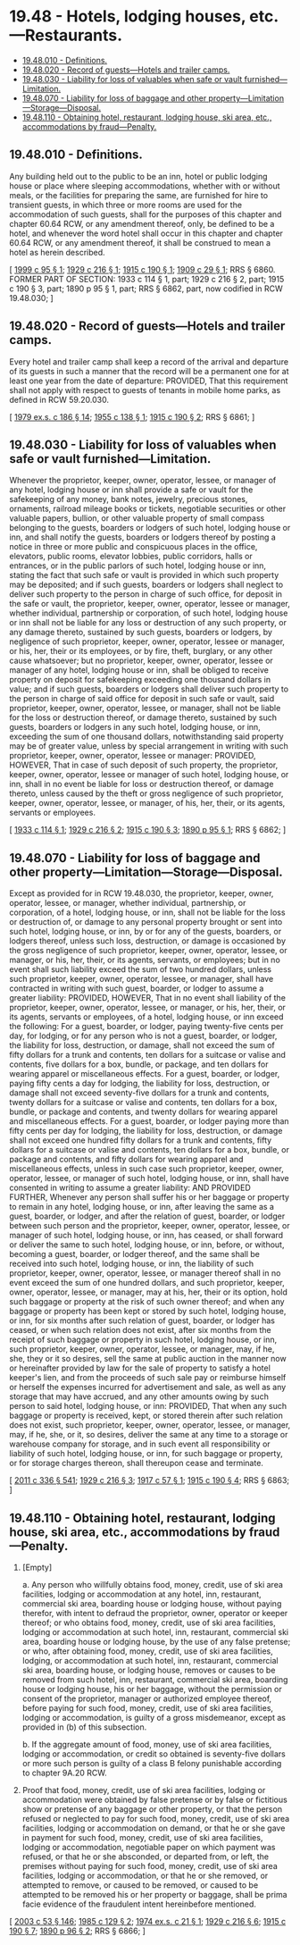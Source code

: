 # 19.48 - Hotels, lodging houses, etc.—Restaurants.
* [19.48.010 - Definitions.](#1948010---definitions)
* [19.48.020 - Record of guests—Hotels and trailer camps.](#1948020---record-of-guestshotels-and-trailer-camps)
* [19.48.030 - Liability for loss of valuables when safe or vault furnished—Limitation.](#1948030---liability-for-loss-of-valuables-when-safe-or-vault-furnishedlimitation)
* [19.48.070 - Liability for loss of baggage and other property—Limitation—Storage—Disposal.](#1948070---liability-for-loss-of-baggage-and-other-propertylimitationstoragedisposal)
* [19.48.110 - Obtaining hotel, restaurant, lodging house, ski area, etc., accommodations by fraud—Penalty.](#1948110---obtaining-hotel-restaurant-lodging-house-ski-area-etc-accommodations-by-fraudpenalty)
## 19.48.010 - Definitions.
Any building held out to the public to be an inn, hotel or public lodging house or place where sleeping accommodations, whether with or without meals, or the facilities for preparing the same, are furnished for hire to transient guests, in which three or more rooms are used for the accommodation of such guests, shall for the purposes of this chapter and chapter 60.64 RCW, or any amendment thereof, only, be defined to be a hotel, and whenever the word hotel shall occur in this chapter and chapter 60.64 RCW, or any amendment thereof, it shall be construed to mean a hotel as herein described.

\[ [1999 c 95 § 1](https://lawfilesext.leg.wa.gov/biennium/1999-00/Pdf/Bills/Session%20Laws/Senate/5648.SL.pdf?cite=1999%20c%2095%20§%201); [1929 c 216 § 1](https://leg.wa.gov/CodeReviser/documents/sessionlaw/1929c216.pdf?cite=1929%20c%20216%20§%201); [1915 c 190 § 1](https://leg.wa.gov/CodeReviser/documents/sessionlaw/1915c190.pdf?cite=1915%20c%20190%20§%201); [1909 c 29 § 1](https://leg.wa.gov/CodeReviser/documents/sessionlaw/1909c29.pdf?cite=1909%20c%2029%20§%201); RRS § 6860. FORMER PART OF SECTION: 1933 c 114 § 1, part; 1929 c 216 § 2, part; 1915 c 190 § 3, part; 1890 p 95 § 1, part; RRS § 6862, part, now codified in RCW  19.48.030; \]

## 19.48.020 - Record of guests—Hotels and trailer camps.
Every hotel and trailer camp shall keep a record of the arrival and departure of its guests in such a manner that the record will be a permanent one for at least one year from the date of departure: PROVIDED, That this requirement shall not apply with respect to guests of tenants in mobile home parks, as defined in RCW 59.20.030.

\[ [1979 ex.s. c 186 § 14](https://leg.wa.gov/CodeReviser/documents/sessionlaw/1979ex1c186.pdf?cite=1979%20ex.s.%20c%20186%20§%2014); [1955 c 138 § 1](https://leg.wa.gov/CodeReviser/documents/sessionlaw/1955c138.pdf?cite=1955%20c%20138%20§%201); [1915 c 190 § 2](https://leg.wa.gov/CodeReviser/documents/sessionlaw/1915c190.pdf?cite=1915%20c%20190%20§%202); RRS § 6861; \]

## 19.48.030 - Liability for loss of valuables when safe or vault furnished—Limitation.
Whenever the proprietor, keeper, owner, operator, lessee, or manager of any hotel, lodging house or inn shall provide a safe or vault for the safekeeping of any money, bank notes, jewelry, precious stones, ornaments, railroad mileage books or tickets, negotiable securities or other valuable papers, bullion, or other valuable property of small compass belonging to the guests, boarders or lodgers of such hotel, lodging house or inn, and shall notify the guests, boarders or lodgers thereof by posting a notice in three or more public and conspicuous places in the office, elevators, public rooms, elevator lobbies, public corridors, halls or entrances, or in the public parlors of such hotel, lodging house or inn, stating the fact that such safe or vault is provided in which such property may be deposited; and if such guests, boarders or lodgers shall neglect to deliver such property to the person in charge of such office, for deposit in the safe or vault, the proprietor, keeper, owner, operator, lessee or manager, whether individual, partnership or corporation, of such hotel, lodging house or inn shall not be liable for any loss or destruction of any such property, or any damage thereto, sustained by such guests, boarders or lodgers, by negligence of such proprietor, keeper, owner, operator, lessee or manager, or his, her, their or its employees, or by fire, theft, burglary, or any other cause whatsoever; but no proprietor, keeper, owner, operator, lessee or manager of any hotel, lodging house or inn, shall be obliged to receive property on deposit for safekeeping exceeding one thousand dollars in value; and if such guests, boarders or lodgers shall deliver such property to the person in charge of said office for deposit in such safe or vault, said proprietor, keeper, owner, operator, lessee, or manager, shall not be liable for the loss or destruction thereof, or damage thereto, sustained by such guests, boarders or lodgers in any such hotel, lodging house, or inn, exceeding the sum of one thousand dollars, notwithstanding said property may be of greater value, unless by special arrangement in writing with such proprietor, keeper, owner, operator, lessee or manager: PROVIDED, HOWEVER, That in case of such deposit of such property, the proprietor, keeper, owner, operator, lessee or manager of such hotel, lodging house, or inn, shall in no event be liable for loss or destruction thereof, or damage thereto, unless caused by the theft or gross negligence of such proprietor, keeper, owner, operator, lessee, or manager, of his, her, their, or its agents, servants or employees.

\[ [1933 c 114 § 1](https://leg.wa.gov/CodeReviser/documents/sessionlaw/1933c114.pdf?cite=1933%20c%20114%20§%201); [1929 c 216 § 2](https://leg.wa.gov/CodeReviser/documents/sessionlaw/1929c216.pdf?cite=1929%20c%20216%20§%202); [1915 c 190 § 3](https://leg.wa.gov/CodeReviser/documents/sessionlaw/1915c190.pdf?cite=1915%20c%20190%20§%203); [1890 p 95 § 1](https://leg.wa.gov/CodeReviser/documents/sessionlaw/1890pam1.pdf#page=95?cite=1890%20p%2095%20§%201); RRS § 6862; \]

## 19.48.070 - Liability for loss of baggage and other property—Limitation—Storage—Disposal.
Except as provided for in RCW 19.48.030, the proprietor, keeper, owner, operator, lessee, or manager, whether individual, partnership, or corporation, of a hotel, lodging house, or inn, shall not be liable for the loss or destruction of, or damage to any personal property brought or sent into such hotel, lodging house, or inn, by or for any of the guests, boarders, or lodgers thereof, unless such loss, destruction, or damage is occasioned by the gross negligence of such proprietor, keeper, owner, operator, lessee, or manager, or his, her, their, or its agents, servants, or employees; but in no event shall such liability exceed the sum of two hundred dollars, unless such proprietor, keeper, owner, operator, lessee, or manager, shall have contracted in writing with such guest, boarder, or lodger to assume a greater liability: PROVIDED, HOWEVER, That in no event shall liability of the proprietor, keeper, owner, operator, lessee, or manager, or his, her, their, or its agents, servants or employees, of a hotel, lodging house, or inn exceed the following: For a guest, boarder, or lodger, paying twenty-five cents per day, for lodging, or for any person who is not a guest, boarder, or lodger, the liability for loss, destruction, or damage, shall not exceed the sum of fifty dollars for a trunk and contents, ten dollars for a suitcase or valise and contents, five dollars for a box, bundle, or package, and ten dollars for wearing apparel or miscellaneous effects. For a guest, boarder, or lodger, paying fifty cents a day for lodging, the liability for loss, destruction, or damage shall not exceed seventy-five dollars for a trunk and contents, twenty dollars for a suitcase or valise and contents, ten dollars for a box, bundle, or package and contents, and twenty dollars for wearing apparel and miscellaneous effects. For a guest, boarder, or lodger paying more than fifty cents per day for lodging, the liability for loss, destruction, or damage shall not exceed one hundred fifty dollars for a trunk and contents, fifty dollars for a suitcase or valise and contents, ten dollars for a box, bundle, or package and contents, and fifty dollars for wearing apparel and miscellaneous effects, unless in such case such proprietor, keeper, owner, operator, lessee, or manager of such hotel, lodging house, or inn, shall have consented in writing to assume a greater liability: AND PROVIDED FURTHER, Whenever any person shall suffer his or her baggage or property to remain in any hotel, lodging house, or inn, after leaving the same as a guest, boarder, or lodger, and after the relation of guest, boarder, or lodger between such person and the proprietor, keeper, owner, operator, lessee, or manager of such hotel, lodging house, or inn, has ceased, or shall forward or deliver the same to such hotel, lodging house, or inn, before, or without, becoming a guest, boarder, or lodger thereof, and the same shall be received into such hotel, lodging house, or inn, the liability of such proprietor, keeper, owner, operator, lessee, or manager thereof shall in no event exceed the sum of one hundred dollars, and such proprietor, keeper, owner, operator, lessee, or manager, may at his, her, their or its option, hold such baggage or property at the risk of such owner thereof; and when any baggage or property has been kept or stored by such hotel, lodging house, or inn, for six months after such relation of guest, boarder, or lodger has ceased, or when such relation does not exist, after six months from the receipt of such baggage or property in such hotel, lodging house, or inn, such proprietor, keeper, owner, operator, lessee, or manager, may, if he, she, they or it so desires, sell the same at public auction in the manner now or hereinafter provided by law for the sale of property to satisfy a hotel keeper's lien, and from the proceeds of such sale pay or reimburse himself or herself the expenses incurred for advertisement and sale, as well as any storage that may have accrued, and any other amounts owing by such person to said hotel, lodging house, or inn: PROVIDED, That when any such baggage or property is received, kept, or stored therein after such relation does not exist, such proprietor, keeper, owner, operator, lessee, or manager, may, if he, she, or it, so desires, deliver the same at any time to a storage or warehouse company for storage, and in such event all responsibility or liability of such hotel, lodging house, or inn, for such baggage or property, or for storage charges thereon, shall thereupon cease and terminate.

\[ [2011 c 336 § 541](https://lawfilesext.leg.wa.gov/biennium/2011-12/Pdf/Bills/Session%20Laws/Senate/5045.SL.pdf?cite=2011%20c%20336%20§%20541); [1929 c 216 § 3](https://leg.wa.gov/CodeReviser/documents/sessionlaw/1929c216.pdf?cite=1929%20c%20216%20§%203); [1917 c 57 § 1](https://leg.wa.gov/CodeReviser/documents/sessionlaw/1917c57.pdf?cite=1917%20c%2057%20§%201); [1915 c 190 § 4](https://leg.wa.gov/CodeReviser/documents/sessionlaw/1915c190.pdf?cite=1915%20c%20190%20§%204); RRS § 6863; \]

## 19.48.110 - Obtaining hotel, restaurant, lodging house, ski area, etc., accommodations by fraud—Penalty.
1. [Empty]

   a. Any person who willfully obtains food, money, credit, use of ski area facilities, lodging or accommodation at any hotel, inn, restaurant, commercial ski area, boarding house or lodging house, without paying therefor, with intent to defraud the proprietor, owner, operator or keeper thereof; or who obtains food, money, credit, use of ski area facilities, lodging or accommodation at such hotel, inn, restaurant, commercial ski area, boarding house or lodging house, by the use of any false pretense; or who, after obtaining food, money, credit, use of ski area facilities, lodging, or accommodation at such hotel, inn, restaurant, commercial ski area, boarding house, or lodging house, removes or causes to be removed from such hotel, inn, restaurant, commercial ski area, boarding house or lodging house, his or her baggage, without the permission or consent of the proprietor, manager or authorized employee thereof, before paying for such food, money, credit, use of ski area facilities, lodging or accommodation, is guilty of a gross misdemeanor, except as provided in (b) of this subsection.

   b. If the aggregate amount of food, money, use of ski area facilities, lodging or accommodation, or credit so obtained is seventy-five dollars or more such person is guilty of a class B felony punishable according to chapter 9A.20 RCW.

2. Proof that food, money, credit, use of ski area facilities, lodging or accommodation were obtained by false pretense or by false or fictitious show or pretense of any baggage or other property, or that the person refused or neglected to pay for such food, money, credit, use of ski area facilities, lodging or accommodation on demand, or that he or she gave in payment for such food, money, credit, use of ski area facilities, lodging or accommodation, negotiable paper on which payment was refused, or that he or she absconded, or departed from, or left, the premises without paying for such food, money, credit, use of ski area facilities, lodging or accommodation, or that he or she removed, or attempted to remove, or caused to be removed, or caused to be attempted to be removed his or her property or baggage, shall be prima facie evidence of the fraudulent intent hereinbefore mentioned.

\[ [2003 c 53 § 146](https://lawfilesext.leg.wa.gov/biennium/2003-04/Pdf/Bills/Session%20Laws/Senate/5758.SL.pdf?cite=2003%20c%2053%20§%20146); [1985 c 129 § 2](https://leg.wa.gov/CodeReviser/documents/sessionlaw/1985c129.pdf?cite=1985%20c%20129%20§%202); [1974 ex.s. c 21 § 1](https://leg.wa.gov/CodeReviser/documents/sessionlaw/1974ex1c21.pdf?cite=1974%20ex.s.%20c%2021%20§%201); [1929 c 216 § 6](https://leg.wa.gov/CodeReviser/documents/sessionlaw/1929c216.pdf?cite=1929%20c%20216%20§%206); [1915 c 190 § 7](https://leg.wa.gov/CodeReviser/documents/sessionlaw/1915c190.pdf?cite=1915%20c%20190%20§%207); [1890 p 96 § 2](https://leg.wa.gov/CodeReviser/documents/sessionlaw/1890pam2.pdf#page=96?cite=1890%20p%2096%20§%202); RRS § 6866; \]

